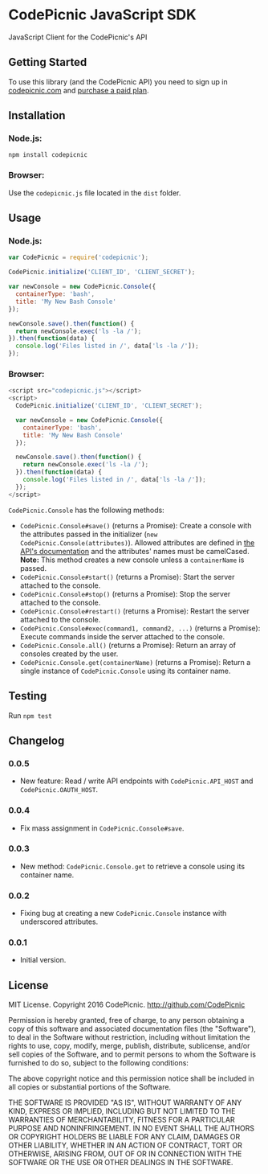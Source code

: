 # CodePicnic JavaScript SDK

JavaScript Client for the CodePicnic's API

## Getting Started

To use this library (and the CodePicnic API) you need to sign up in [codepicnic.com](https://codepicnic.com) and [purchase a paid plan](https://codepicnic.com/pricing).

## Installation

### Node.js:

`npm install codepicnic`

### Browser:

Use the `codepicnic.js` file located in the `dist` folder.

## Usage

### Node.js:

```javascript
var CodePicnic = require('codepicnic');

CodePicnic.initialize('CLIENT_ID', 'CLIENT_SECRET');

var newConsole = new CodePicnic.Console({
  containerType: 'bash',
  title: 'My New Bash Console'
});

newConsole.save().then(function() {
  return newConsole.exec('ls -la /');
}).then(function(data) {
  console.log('Files listed in /', data['ls -la /']);
});
```

### Browser:

```javascript
<script src="codepicnic.js"></script>
<script>
  CodePicnic.initialize('CLIENT_ID', 'CLIENT_SECRET');

  var newConsole = new CodePicnic.Console({
    containerType: 'bash',
    title: 'My New Bash Console'
  });

  newConsole.save().then(function() {
    return newConsole.exec('ls -la /');
  }).then(function(data) {
    console.log('Files listed in /', data['ls -la /']);
  });
</script>
```

`CodePicnic.Console` has the following methods:
* `CodePicnic.Console#save()` (returns a Promise): Create a console with the attributes passed in the initializer (`new CodePicnic.Console(attributes)`). Allowed attributes are defined in [the API's documentation](https://codepicnic.com/docs/api#create) and the attributes' names must be camelCased. **Note:** This method creates a new console unless a `containerName` is passed.
* `CodePicnic.Console#start()` (returns a Promise): Start the server attached to the console.
* `CodePicnic.Console#stop()` (returns a Promise): Stop the server attached to the console.
* `CodePicnic.Console#restart()` (returns a Promise): Restart the server attached to the console.
* `CodePicnic.Console#exec(command1, command2, ...)` (returns a Promise): Execute commands inside the server attached to the console.
* `CodePicnic.Console.all()` (returns a Promise): Return an array of consoles created by the user.
* `CodePicnic.Console.get(containerName)` (returns a Promise): Return a single instance of `CodePicnic.Console` using its container name.

## Testing

Run `npm test`

## Changelog

### 0.0.5

* New feature: Read / write API endpoints with `CodePicnic.API_HOST` and `CodePicnic.OAUTH_HOST`.

### 0.0.4

* Fix mass assignment in `CodePicnic.Console#save`.

### 0.0.3

* New method: `CodePicnic.Console.get` to retrieve a console using its container name.

### 0.0.2

* Fixing bug at creating a new `CodePicnic.Console` instance with underscored attributes.

### 0.0.1

* Initial version.

## License

MIT License. Copyright 2016 CodePicnic. http://github.com/CodePicnic

Permission is hereby granted, free of charge, to any
person obtaining a copy of this software and associated
documentation files (the "Software"), to deal in the
Software without restriction, including without limitation
the rights to use, copy, modify, merge, publish,
distribute, sublicense, and/or sell copies of the
Software, and to permit persons to whom the Software is
furnished to do so, subject to the following conditions:

The above copyright notice and this permission notice
shall be included in all copies or substantial portions of
the Software.

THE SOFTWARE IS PROVIDED "AS IS", WITHOUT WARRANTY OF ANY
KIND, EXPRESS OR IMPLIED, INCLUDING BUT NOT LIMITED TO THE
WARRANTIES OF MERCHANTABILITY, FITNESS FOR A PARTICULAR
PURPOSE AND NONINFRINGEMENT. IN NO EVENT SHALL THE AUTHORS
OR COPYRIGHT HOLDERS BE LIABLE FOR ANY CLAIM, DAMAGES OR
OTHER LIABILITY, WHETHER IN AN ACTION OF CONTRACT, TORT OR
OTHERWISE, ARISING FROM, OUT OF OR IN CONNECTION WITH THE
SOFTWARE OR THE USE OR OTHER DEALINGS IN THE SOFTWARE.